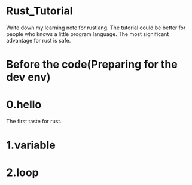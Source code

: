 # Rust_Tutorial
Write down my learning note for rustlang. The tutorial could be better for people who knows a little program language.
The most significant advantage for rust is safe.

# Before the code(Preparing for the dev env)

# 0.hello
The first taste for rust.

# 1.variable

# 2.loop
